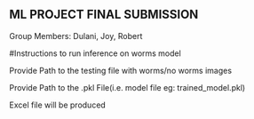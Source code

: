 ## ML PROJECT FINAL SUBMISSION
Group Members: Dulani, Joy, Robert

#Instructions to run inference on worms model 

Provide Path to the testing file with worms/no worms images 

Provide Path to the .pkl File(i.e. model file eg: trained_model.pkl) 

Excel file will be produced  
